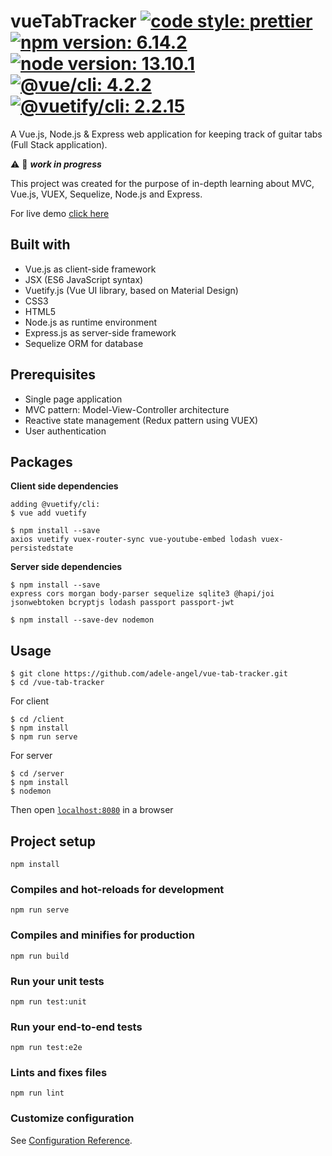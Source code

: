 # vueTabTracker [![code style: prettier](https://img.shields.io/badge/code_style-prettier-ff69b4)](https://github.com/prettier/prettier) [![npm version: 6.14.2](https://img.shields.io/badge/npm%20version-6.14.2-blue)](https://www.npmjs.com/) [![node version: 13.10.1](https://img.shields.io/badge/node%20version-13.10.1-blue)](https://nodejs.org/) [![@vue/cli: 4.2.2](https://img.shields.io/badge/@vue/cli-4.2.2-blue)](https://github.com/vuejs/vue-cli) [![@vuetify/cli: 2.2.15](https://img.shields.io/badge/@vuetify/cli-2.2.15-blue)](https://vuetifyjs.com/en/getting-started/quick-start/)

A Vue.js, Node.js & Express web application for keeping track of guitar tabs (Full Stack application).

:warning: :construction: _**work in progress**_

This project was created for the purpose of in-depth learning about MVC, Vue.js, VUEX, Sequelize, Node.js and Express.

For live demo [click here](https://adele-angel.github.io/vue-tab-tracker)

## Built with

- Vue.js as client-side framework
- JSX (ES6 JavaScript syntax)
- Vuetify.js (Vue UI library, based on Material Design)
- CSS3
- HTML5
- Node.js as runtime environment
- Express.js as server-side framework
- Sequelize ORM for database

## Prerequisites

- Single page application
- MVC pattern: Model-View-Controller architecture
- Reactive state management (Redux pattern using VUEX)
- User authentication

## Packages

**Client side dependencies**

```
adding @vuetify/cli:
$ vue add vuetify
```

```
$ npm install --save
axios vuetify vuex-router-sync vue-youtube-embed lodash vuex-persistedstate
```

**Server side dependencies**

```
$ npm install --save
express cors morgan body-parser sequelize sqlite3 @hapi/joi jsonwebtoken bcryptjs lodash passport passport-jwt
```

```
$ npm install --save-dev nodemon
```

## Usage

```
$ git clone https://github.com/adele-angel/vue-tab-tracker.git
$ cd /vue-tab-tracker
```

For client

```
$ cd /client
$ npm install
$ npm run serve
```

For server

```
$ cd /server
$ npm install
$ nodemon
```

Then open [`localhost:8080`](http://localhost:8080) in a browser

## Project setup

```
npm install
```

### Compiles and hot-reloads for development

```
npm run serve
```

### Compiles and minifies for production

```
npm run build
```

### Run your unit tests

```
npm run test:unit
```

### Run your end-to-end tests

```
npm run test:e2e
```

### Lints and fixes files

```
npm run lint
```

### Customize configuration

See [Configuration Reference](https://cli.vuejs.org/config/).
